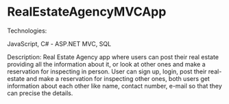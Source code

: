 # RealEstateAgencyMVCApp

Technologies:

JavaScript, C# - ASP.NET MVC, SQL

Description:
Real Estate Agency app where users can post their real estate providing all the information about it, or look at other ones and make a reservation for inspecting in person. User can sign up, login, post their real-estate and make a reservation for inspecting other ones, both users get information about each other like name, contact number, e-mail so that they can precise the details. 

